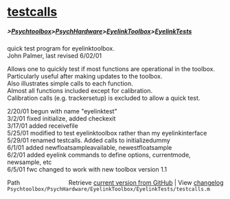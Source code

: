# [testcalls](testcalls)
##### >[Psychtoolbox](Psychtoolbox)>[PsychHardware](PsychHardware)>[EyelinkToolbox](EyelinkToolbox)>[EyelinkTests](EyelinkTests)

quick test program for eyelinktoolbox.  
John Palmer, last revised 6/02/01  
  
Allows one to quickly test if most functions are operational in the toolbox.  
Particularly useful after making updates to the toolbox.  
Also illustrates simple calls to each function.  
Almost all functions included except for calibration.     
Calibration calls (e.g. trackersetup) is excluded to allow a quick test.  
  
2/20/01 begun with name "eyelinktest"  
3/2/01  fixed initialize, added checkexit  
3/17/01 added receivefile  
5/25/01 modified to test eyelinktoolbox rather than my eyelinkinterface  
5/29/01 renamed testcalls.  Added calls to initializedummy  
6/1/01  added newfloatsampleavailable, newestfloatsample  
6/2/01  added eyelink commands to define options, currentmode, newsample, etc  
6/5/01  fwc changed to work with new toolbox version 1.1  




<div class="code_header" style="text-align:right;">
  <span style="float:left;">Path&nbsp;&nbsp;</span> <span class="counter">Retrieve <a href=
  "https://raw.github.com/Psychtoolbox-3/Psychtoolbox-3/beta/Psychtoolbox/PsychHardware/EyelinkToolbox/EyelinkTests/testcalls.m">current version from GitHub</a> | View <a href=
  "https://github.com/Psychtoolbox-3/Psychtoolbox-3/commits/beta/Psychtoolbox/PsychHardware/EyelinkToolbox/EyelinkTests/testcalls.m">changelog</a></span>
</div>
<div class="code">
  <code>Psychtoolbox/PsychHardware/EyelinkToolbox/EyelinkTests/testcalls.m</code>
</div>

